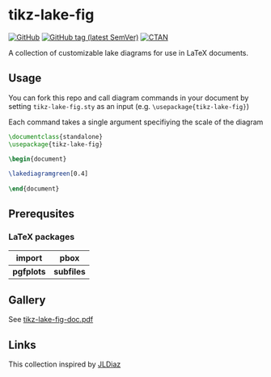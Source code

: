 # tikz-lake-fig

[![GitHub](https://img.shields.io/github/license/jsta/tikz-lake-fig.svg?color=blue)](http://www.latex-project.org/lppl.txt)
[![GitHub tag (latest SemVer)](https://img.shields.io/github/tag/jsta/tikz-lake-fig.svg?label=current%20version)](https://github.com/jsta/tikz-lake-fig/releases/latest)
[![CTAN](https://img.shields.io/ctan/v/tikz-lake-fig.svg)](https://ctan.org/pkg/tikz-lake-fig)

A collection of customizable lake diagrams for use in LaTeX documents.

## Usage

You can fork this repo and call diagram commands in your document by setting `tikz-lake-fig.sty` as an input (e.g. `\usepackage{tikz-lake-fig}`)

Each command takes a single argument specifiying the scale of the diagram

```latex
\documentclass{standalone}
\usepackage{tikz-lake-fig}

\begin{document}
	
\lakediagramgreen[0.4]
	
\end{document}
```
## Prerequsites

### LaTeX packages

| import          | pbox         |
| --------------- | ------------ |
| __pgfplots__    | __subfiles__ |

## Gallery

See [tikz-lake-fig-doc.pdf](https://github.com/jsta/tikz-lake-fig/blob/master/tikz-lake-fig-doc.pdf)

## Links

This collection inspired by [JLDiaz](https://tex.stackexchange.com/questions/95044/create-diagrams-in-latex-with-tikz)
